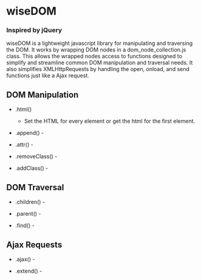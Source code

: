# wiseDOM

### Inspired by jQuery

wiseDOM is a lightweight javascript library for manipulating and traversing the DOM. It works by wrapping DOM nodes in a dom_node_collection.js class. This allows the wrapped nodes access to functions designed to simplify and streamline common DOM manipulation and traversal needs. It also simplifies XMLHttpRequests by handling the open, onload, and send functions just like a Ajax request.


## DOM Manipulation

- .html()
  * Set the HTML for every element or get the html for the first element.

- .append() -

- .attr() -

- .removeClass() -

- .addClass() -


## DOM Traversal

- .children() -

- .parent() -

- .find() -

## Ajax Requests

- .ajax() -

- .extend() -
